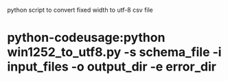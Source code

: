 python script to convert fixed width to utf-8 csv file
# python-codeusage:python win1252_to_utf8.py -s schema_file -i input_files -o output_dir -e error_dir
